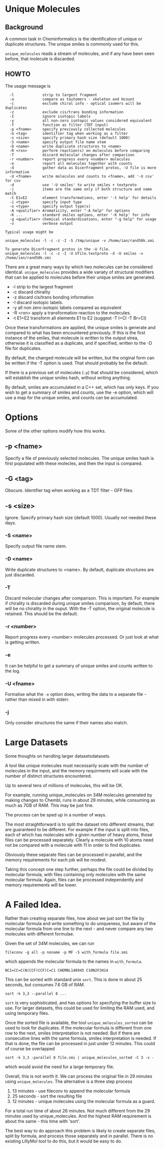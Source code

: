# Unique Molecules

## Background
A common task in Cheminformatics is the identification of unique or
duplicate structures. The unique smiles is commonly used for this.

`unique_molecules` reads a stream of molecules, and if any have been
seen before, that molecule is discarded.

## HOWTO
The usage message is
```
  -l             strip to largest fragment
  -a             compare as tautomers - skeleton and Hcount
  -c             exclude chiral info - optical isomers will be duplicates
  -z             exclude cis/trans bonding information
  -I             ignore isotopic labels
  -y             all non-zero isotopic values considered equivalent
  -f             function as filter (TDT input)
  -p <fname>     specify previously collected molecules
  -G <tag>       identifier tag when working as a filter
  -s <size>      specify primary hash size (default 1000)
  -S <name>      specify output file name stem
  -D <name>      write duplicate structures to <name>
  -R <rxn>       perform reaction(s) on molecules before comparing
  -T             discard molecular changes after comparison
  -r <number>    report progress every <number> molecules
  -e             report all molecules together with counts
  -d             gather data as DicerFragment protos, -U file is more informative
  -U <fname>     write molecules and counts to <fname>, add '-U csv' for csv
  -d             use '-U smiles' to write smiles + textproto
  -j             items are the same only if both structure and name match
  -t E1=E2       element transformations, enter '-t help' for details
  -i <type>      specify input type
  -o <type>      specify output type(s)
  -A <qualifier> Aromaticity, enter "-A help" for options
  -K ...         standard smiles options, enter '-K help' for info
  -g <qualifier> chemical standardisations, enter "-g help" for usage
  -v             verbose output

Typical usage might be

unique_molecules -l -c -z -I -S /tmp/unique -v /home/ian/rand50k.smi

To generate DicerFragment protos in the -U file.
unique_molecules -l -c -z -I -U Ufile.textproto -d -U smiles -v /home/ian/rand50k.smi
```

There are a great many ways by which two molecules can be considered identical.
`unique_molecules` provides a wide variaty of structural modifiers that can
be applied to molecules before their unique smiles are generated.

* -l strip to the largest fragment
* -c discard chirality
* -z discard cis/trans bonding information
* -I discard isotopic labels.
* -y all non zero isotopic labels compared as equivalent
* -R \<rxn\> apply a transformation reaction to the molecules.
* -t E1=E2 transform all elements E1 to E2 (suggest -T I=Cl -T Br=Cl)

Once these transformations are applied, the unique smiles is generate
and compared to what has been encountered previously. If this is
the first instance of the smiles, that molecule is written to the output
strea, otherwise it is classified as a duplicate, and if specified,
written to the -D file for duplicates.

By default, the changed molecule will be written, but the original form
can be written if the -T option is used. That should probably be the
default.

If there is a previous set of molecules (`-p`) that should be considered,
which will establish the unique smiles hash, without writing anything.

By default, smiles are accumulated in a C++ set, which has only keys. If
you wish to get a summary of smiles and counts, use the -e option,
which will use a map for the unique smiles, and counts can be accumulated.

# Options
Some of the other options modify how this works.
## -p \<fname\>
Specify a file of previously selected molecules. The unique smiles hash
is first populated with these molecles, and then the input is compared.

## -G \<tag\>
Obscure.  Identifier tag when working as a TDT filter - GFP files.

## -s \<size\>
Ignore. Specify primary hash size (default 1000). Usually not needed these
days.

### -S \<name\>
Specify output file name stem.

### -D \<name\>
Write duplicate structures to \<name\>. By default, duplicate structures
are just discarded.

### -T
Discard molecular changes after comparison. This is important. For example
if chirality is discarded during unique smiles comparison, by default,
there will be no chirality in the ouput. With the -T option, the original
molecule is retained. This should be the default.

### -r \<number\>
Report progress every \<number\> molecules processed. Or just look
at what is getting written.

### -e
It can be helpful to get a summary of unique smiles and counts 
written to the log.

### -U \<fname\>
Formalise what the `-e` option does, writing the data to a
separate file - rather than mixed in with stderr.

### -j
Only consider structures the same if their names also match.

# Large Datasets
Some thoughts on handling larger datasetsdatasets.

A tool like unique molecules must necessarily scale with the
number of molecules in the input, and the memory requirments
will scale with the number of distinct structures encountered.

Up to several tens of millions of molecules, this will be OK.

For example, running unique_molecules on 34M molecules generated
by making changes to Chembl, runs in about 29 minutes, while consuming
as much as 7GB of RAM. This may be just fine.

The process can be sped up in a number of ways.

The most straightforward is to split the dataset into different
streams, that are guaranteed to be different. For example if the
input is split into files, each of which has molecules with a given
number of heavy atoms, those files can be processed separately. Clearly
a molecule with 10 atoms need not be compared with a molecule with 11 in 
order to find duplicates.

Obviously these separate files can be processed in parallel, and the memory requirements
for each job will be modest.

Taking this concept one step further, perhaps the file could be
divided by molecular formula, with files containing only molecules
with the same molecular formula. Again, files can be processed independently
and memory requirements will be lower.

# A Failed Idea.
Rather than creating separate files, how about we just sort the file
by molecular formula and write something to do uniqueness, but aware
of the molecular formula from one line to the next - and never compare any two molecules with
different formulae.

Given the set of 34M molecules, we can run
```
fileconv -g all -p noname -p MF -S with_formula file.smi
```
which appends the molecular formula to the names in `with_formula`.
```
NC1=CC=C(N(CCF)CCF)C=C1 CHEMBL148945 C10N2F2H14
```
This can be sorted with standard unix `sort`. This is done in about 25 seconds,
but consumes 7.6 GB of RAM.
```
sort -k 3,3 --parallel 8 ...
```
`sort` is very sophisticated, and has options for specifying the buffer
size to use. For larger datasets, this could be used for limiting the
RAM used, and using temporary files.

Once the sorted file is available, the tool `unique_molecules_sorted` can
be used to look for duplicates. If the molecular formula is different from
one row to the next, smiles interpretation is not needed. But if there
are consecutive lines with the same formula, smiles interpretation is
needed. If that is done, the file can be processed in just under 12 minutes.
This could of course be overlapped
```
sort -k 3,3 -parallel 8 file.smi | unique_molecules_sorted -C 3 -v -
```
which would avoid the need for a large temporary file.

Overall, this is not worth it. We can process the original file in 29
minutes using `unique_molecules`. The alternative is a three step process
1. 13 minutes - use fileconv to append the molecular formula
2. 25 seconds - sort the resulting file
3. 12 minutes - unique molecules using the molecular formula as a guard.

For a total run time of about 26 minutes. Not much different from the
29 minutes used by unique_molecules. And the highest RAM requirement
is about the same - this time with 'sort'.

The best way to do approach this problem is likely to create separate
files, split by formula, and process those separately and in parallel.
There is no existing LillyMol tool to do this, but it would be easy to 
do.
